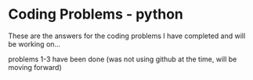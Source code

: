 # Coding Problems - python

These are the answers for the coding problems I have completed and will be working on...

problems 1-3 have been done
(was not using github at the time, will be moving forward)
